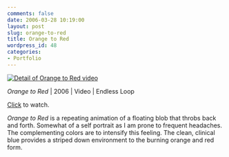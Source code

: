 ```yaml
---
comments: false
date: 2006-03-28 10:19:00
layout: post
slug: orange-to-red
title: Orange to Red
wordpress_id: 48
categories:
- Portfolio
---
```


[![Detail of Orange to Red video](http://ryanfitzer.com/main/wp-content/uploads/2006/10/orangetored.gif)](http://ryanfitzer.com/flash/orangeblobStaffShow.swf)

_Orange to Red_ | 2006 | Video | Endless Loop

[Click](http://ryanfitzer.com/flash/orangeblobStaffShow.swf) to watch.

_Orange to Red_ is a repeating animation of a floating blob that throbs back and forth. Somewhat of a self portrait as I am prone to frequent headaches. The complementing colors are to intensify this feeling. The clean, clinical blue provides a striped down environment to the burning orange and red form.
